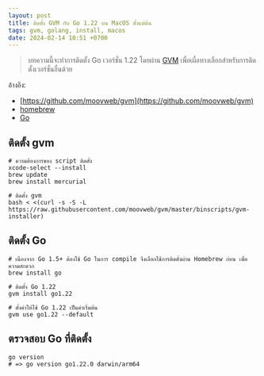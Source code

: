 ```yaml
---
layout: post
title: ติดตั้ง GVM กับ Go 1.22 บน MacOS ตั้งแต่ต้น
tags: gvm, golang, install, macos
date: 2024-02-14 10:51 +0700
---
```

> บทความนี้จะทำการติดตั้ง Go เวอร์ชั่น 1.22 โดยผ่าน [GVM](https://github.com/moovweb/gvm) เพื่อเผื่อทางเลือกสำหรับการติดตั้งเวอร์ชั่นอื่นด้วย

อ้างอิง: 
- [https://github.com/moovweb/gvm](https://github.com/moovweb/gvm)
- [homebrew](https://formulae.brew.sh/)
- [Go](https://go.dev/)

## ติดตั้ง gvm 
```shell
# ความต้องการของ script ติดตั้ง
xcode-select --install
brew update
brew install mercurial

# ติดตั้ง gvm
bash < <(curl -s -S -L https://raw.githubusercontent.com/moovweb/gvm/master/binscripts/gvm-installer)
```

## ติดตั้ง Go
```shell
# เนื่องจาก Go 1.5+ ต้องใช้ Go ในการ compile จึงเลือกใช้การติดตั้งผ่าน Homebrew ก่อน เพื่อความสะดวก
brew install go

# ติดตั้ง Go 1.22
gvm install go1.22

# ตั้งค่าให้ใช้ Go 1.22 เป็นค่าเริ่มต้น
gvm use go1.22 --default
```

## ตรวจสอบ Go ที่ติดตั้ง
```shell
go version
# => go version go1.22.0 darwin/arm64
```

